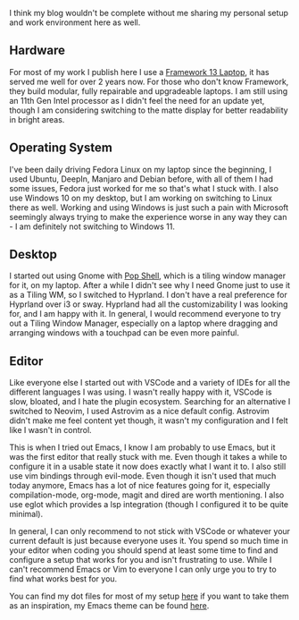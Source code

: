 I think my blog wouldn't be complete without me sharing my personal setup and work environment here as well.

## Hardware
For most of my work I publish here I use a [Framework 13 Laptop](https://frame.work/laptop13), it has served me well for over 2 years now. For those who don't know Framework, they build modular, fully repairable and upgradeable laptops. I am still using an 11th Gen Intel processor as I didn't feel the need for an update yet, though I am considering switching to the matte display for better readability in bright areas. 

## Operating System
I've been daily driving Fedora Linux on my laptop since the beginning, I used Ubuntu, DeepIn, Manjaro and Debian before, with all of them I had some issues, Fedora just worked for me so that's what I stuck with. I also use Windows 10 on my desktop, but I am working on switching to Linux there as well. Working and using Windows is just such a pain with Microsoft seemingly always trying to make the experience worse in any way they can - I am definitely not switching to Windows 11.

## Desktop
I started out using Gnome with [Pop Shell](https://github.com/pop-os/shell), which is a tiling window manager for it, on my laptop. After a while I didn't see why I need Gnome just to use it as a Tiling WM, so I switched to Hyprland. I don't have a real preference for Hyprland over i3 or sway.
Hyprland had all the customizability I was looking for, and I am happy with it. 
In general, I would recommend everyone to try out a Tiling Window Manager, especially on a laptop where dragging and arranging windows with a touchpad can be even more painful. 

## Editor
Like everyone else I started out with VSCode and a variety of IDEs for all the different languages I was using. I wasn't really happy with it, VSCode is slow, bloated, and I hate the plugin ecosystem. Searching for an alternative I switched to Neovim, I used Astrovim as a nice default config. Astrovim didn't make me feel content yet though, it wasn't my configuration and I felt like I wasn't in control. 

This is when I tried out Emacs, I know I am probably to use Emacs, but it was the first editor that really stuck with me. Even though it takes a while to configure it in a usable state it now does exactly what I want it to. I also still use vim bindings through evil-mode. 
Even though it isn't used that much today anymore, Emacs has a lot of nice features going for it, especially compilation-mode, org-mode, magit and dired are worth mentioning. 
I also use eglot which provides a lsp integration (though I configured it to be quite minimal). 

In general, I can only recommend to not stick with VSCode or whatever your current default is just because everyone uses it. You spend so much time in your editor when coding you should spend at least some time to find and configure a setup that works for you and isn't frustrating to use. While I can't recommend Emacs or Vim to everyone I can only urge you to try to find what works best for you.

You can find my dot files for most of my setup [here](https://github.com/nailuj05/dotfiles) if you want to take them as an inspiration, my Emacs theme can be found [here](https://github.com/nailuj05/gruber-darkest-theme).
